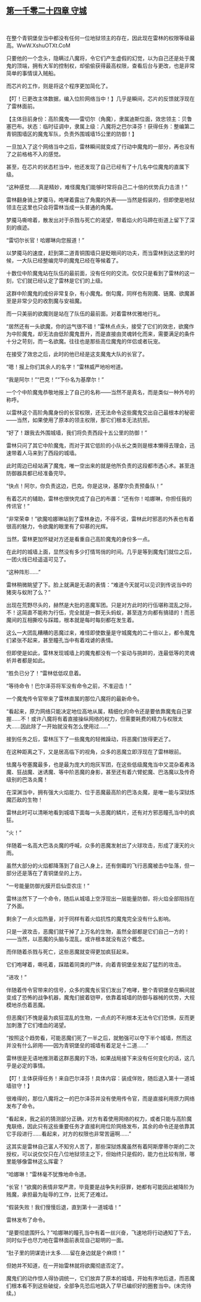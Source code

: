 ## [第一千零二十四章 守城](https://www.xxbiquge.com/11_11222/9044534.html)
﻿

  在整个青铜堡垒当中都没有任何一位地狱领主的存在，因此现在雷林的权限等级最高。WwW.XshuOTXt.CoM

  只要他的一个念头，隐瞒过八魔将，令它们产生虚假的幻觉，以为自己还是处于魔鬼的顶端，拥有大军的控制权，却偷偷获得最高权限，查看后台与更改，也是非常简单的事情误入贼船。

  而芯片的工作，则是将这个程序更加简化了。

  【叮！已更改主体数据，编入位阶网络当中！】几乎是瞬间，芯片的反馈就浮现在了雷林面前。

  【主体目前身份：高阶魔鬼——雷切尔（角魔），隶属迪斯位面，效忠领主：贝鲁塞巴布。状态：临时征调中，隶属上级：八魔将之巴尔泽芬！获得任务：整编第二青铜围墙区的魔鬼军队，负责外围城墙15公里的防御！】

  一旦加入了这个网络当中之后，雷林瞬间就变成了行动中魔鬼的一部分，再也没有了之前格格不入的感觉。

  甚至，在芯片的状态栏当中，他还发现了自己已经有了十几名中位魔鬼的直属下级。

  “这种感觉……真是精妙，难怪魔鬼们能够时常将自己二十倍的优势兵力击溃！”

  雷林翻身骑上梦魇马，咆哮着露出了角魔的外表——当然是假装的，但即使是地狱领主在这里也只会将雷林当成一头普通的角魔。

  梦魇马嘶啼着，散发出对于杀戮与死亡的渴望，带着焰火的马蹄在街道上留下了深刻的痕迹。

  “雷切尔长官！哈娜琳向您报道！”

  以梦魇马的速度，赶到第二道青铜围墙只是眨眼间的功夫，而当雷林到达这里的时候，一大队已经整编完毕的魔鬼已经在等候着了。

  十数位中阶魔鬼站在队伍的最前面，没有任何的交流。仅仅只是看到了雷林的这一刻，它们就已经认定了雷林是它们的上级。

  这群中阶魔鬼的成份非常复杂，有小魔鬼。倒勾魔，同样也有刚魔、链魔、欲魔甚至是非常少见的收割魔与安祖魔。

  而一只美丽的欲魔则是站在了队伍的最前面。对着雷林优雅地行礼。

  “居然还有一头欲魔，你的运气很不错！”雷林点点头，接受了它们的效忠，欲魔作为中阶魔鬼，却无法由低阶魔鬼晋升，而是直接由灵魂转化而来，需要满足的条件十分之苛刻，而一名欲魔。往往也是那些高位魔鬼的伴侣或者玩宠。

  在接受了效忠之后，此时的他已经是这支魔鬼大队的长官了。

  “嗯！报上你们其余人的名字！”雷林威严地吩咐道。

  “我是阿尔！”“巴克！”“下仆名为基摩尔！”

  一个个中阶魔鬼恭敬地报上了自己的名称——当然不是真名，而是类似一种外号的称呼。

  以雷林这个高阶角魔身份的长官权限，还无法命令这些魔鬼交出自己最根本的秘密——当然，如果使用了原本的领主权限，那它们根本无法抗拒。

  “好了！跟我去外围城墙，我们将负责西段十五公里的防御！”

  雷林只问了其它中阶魔鬼，而对于其它低阶的小队长之类则是根本懒得去理会，迅速带着人马来到了西段的城墙。

  此时周边已经站满了魔鬼，唯一空出来的就是他所负责的这段都市透心术。甚至连防御器具都已经准备完毕。

  “快点！阿尔，你负责这边，巴克。你是这块，基摩尔负责预备队！”

  有着芯片的辅助，雷林也很快完成了自己的布置：“还有你！哈娜琳，你担任我的传讯官！”

  “非常荣幸！”欲魔哈娜琳站到了雷林身边，不得不说，雷林此时邪恶的外表也有着很高的魅力，令欲魔的眼里有了仰慕的光辉。

  当然，雷林更加怀疑对方还是看重自己高阶魔鬼的身份多一点。

  在此时的城墙上面，显然没有多少打情骂俏的时间。几乎是等到魔鬼们就位之后，一团火线已经遥遥可见了。

  “这种阵形……”

  雷林稍微眺望了下。脸上就满是无语的表情：“难道今天就可以见识到传说当中的猪突与蚁附了么？”

  出现在荒野尽头的，赫然是大批的恶魔军团。只是对方此时的行伍堪称混乱之际，不！这简直不能称为行伍，完全就是一群无头蚂蚁，甚至连方向都有搞错的！而恶魔间的互相撕咬与踩踏，根本就是每时每刻都在发生着。

  这么一大团乱糟糟的恶魔过来，难怪即使数量是守城魔鬼的二十倍以上，都令魔鬼们紧张不起来，甚至瞳孔当中有着戏谑的表情。

  但即使是如此，雷林发现城墙上的魔鬼都没有一个妄动与挑衅的，连最低等的灵魂祈并者都是如此。

  “胜负已分了！”雷林低低叹息着。

  “等待命令！巴尔泽芬将军没有命令之前，不准迎击！”

  一个魔鬼传令官带来了雷林直属的那位八魔将的最新命令。

  “看起来，原力网络只能决定地位高地从属，精细化的命令还是要依靠魔鬼自己掌握……不！或许八魔将有着直接操纵网络的权力，但需要耗费的精力与权限太大……因此除了一开始就没有怎么使用过……”

  接到任务之后，雷林压下了一些魔鬼的轻微躁动，将恶魔们放得更近了。

  在这种距离之下，又是居高临下的视角，众多的恶魔立即浮现在了雷林眼前。

  怯魔与夸塞魔最多，也是最为庞大的炮灰军团，在这些低级魔鬼当中又混杂着弗洛魔、狂战魔、迷诱魔、等中阶恶魔的身影，甚至还有着六臂蛇魔、巴洛魔以及传奇级别的巴洛炎魔！

  在深渊当中，拥有强大火焰能力、位于恶魔最高阶的巴洛炎魔，是唯一能与深狱炼魔匹敌的生物！

  雷林此时可以清晰地看到城墙下面每一头恶魔的鳞片，还有对方邪恶瞳孔当中的疯狂。

  “火！”

  伴随着一名高大巴洛炎魔的呼喊，众多的恶魔发射出了火球攻击，形成了漫天的火雨。

  虽然大部分的火焰都降落到了自己人身上，还有倒霉的飞行恶魔被击中坠落，但一部分还是落在了青铜堡垒的上方。

  “一号能量防御光膜开启仙壶农庄！”

  雷林淡然下了一个命令，随后从城墙上空浮现出一层能量防御，将火焰全部阻挡在了外面。

  剩余了一点火焰热量，对于同样有着火焰抗性的魔鬼完全没有什么影响。

  只是一波攻击，恶魔们就干掉了上万名的生物，虽然全部都是它们自己一方的！——当然，以恶魔的头脑与混乱，或许根本就没有这个概念。

  而伴随着杀戮与死亡，这些恶魔就变得更加疯狂起来。

  它们咆哮着，嘶吼着，踩踏着同类的尸体，向着青铜堡垒发起了猛烈的攻击。

  “进攻！”

  伴随着传令官带来的信号，众多的魔鬼长官们发出了咆哮，整个青铜堡垒在瞬间就变成了恐怖的战争机器，魔鬼们披着铠甲，依靠着城墙的防御与器械的优势，大规模地杀伤着恶魔。

  但恶魔们不愧是最为疯狂混乱的生物，一点点的不利根本无法令它们恐惧，反而更加刺激了它们嗜血的渴望。

  “按照这个趋势看，可能恶魔们死了一半之后，就勉强可以夺下半个城墙，然而这并没有什么卵用——因为青铜堡垒的城墙有着足足十二道……”

  雷林很是无语地推测着这群恶魔的下场，如果战局接下来没有任何变化的话，这几乎是必定的事情。

  【叮！主体获得任务！来自巴尔泽芬！具体内容：装成佯败，随后退入第十一道城墙驻守！】

  很难得的，那位八魔将之一的巴尔泽芬并没有使用传令官，而是直接利用原力网络发布了命令。

  “看起来，我之前的猜测部分正确，对方有着使用网络的权力，或者只能与高阶魔鬼联络，因此只有这些重要任务才直接利用位阶网络发布，其余的命令还是依靠其它手段进行……看起来，对方的权限也非常苦逼啊……”

  这其实是雷林自己富人不知穷人苦了，那些深狱炼魔虽然有着阿斯摩蒂尔斯的二次授权，可以说仅仅只在八位地狱领主之下，但始终只是假的，能力也比较有限，哪里能够像雷林这么挥霍？

  “哈娜琳！”雷林毫不犹豫地命令道。

  “长官！”欲魔的表情非常严肃，毕竟要是战争失利获罪，她都有可能因此被降阶为贱魔，承担最为耻辱的工作，比死了还难过。

  “假装失败！我们慢慢后退，直到第十一道城墙！”

  雷林发布了命令。

  “是要彻底围歼么？”哈娜琳的瞳孔当中有着一丝兴奋，飞速地将行动通知了下去，同时似乎也尽力地在雷林面前表现自己聪明的一面。

  “肚子里的阴谋诡计太多……留在身边就是个麻烦！”

  但她并不知道，在一开始雷林就将欲魔彻底否定了。

  魔鬼们的动作惊人得协调统一，它们放弃了原本的城墙，开始有序地后退，而恶魔们根本看不到这些破绽，全部争先恐后地跳入了早已编织好的圈套当中。(未完待续。)
